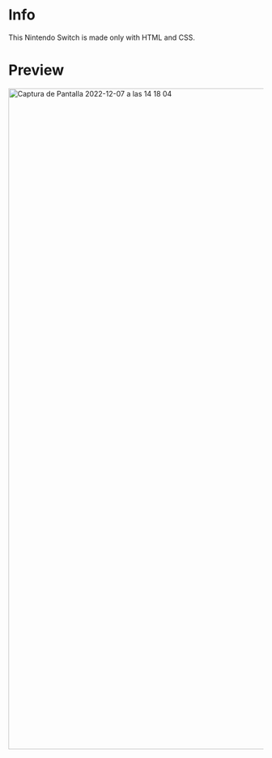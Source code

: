 # Info
This Nintendo Switch is made only with HTML and CSS.

# Preview
<img width="1303" alt="Captura de Pantalla 2022-12-07 a las 14 18 04" src="https://user-images.githubusercontent.com/9694613/206189481-37f008cc-46d5-4d28-95b2-e0a32b057ef8.png">
